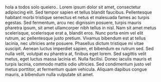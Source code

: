 hola a todos solo queiero.. Lorem ipsum dolor sit amet, consectetur adipiscing elit. Sed tempor sapien et tellus blandit faucibus. Pellentesque habitant morbi tristique senectus et netus et malesuada fames ac turpis egestas. Sed fermentum, arcu nec dignissim posuere, turpis mauris pharetra ipsum, sit amet ullamcorper nibh tellus in nisl. Nam sit amet metus scelerisque, scelerisque erat a, blandit eros. Nunc porta enim vel elit rutrum, ac pellentesque justo pretium. Vivamus bibendum est at tellus lacinia, nec ultricies ante posuere. Phasellus dictum tristique mi vitae suscipit. Aenean luctus imperdiet sapien, et bibendum ex rutrum sed. Sed nulla velit, volutpat eu pharetra at, finibus eget lorem. Sed sagittis velit metus, eget luctus massa lacinia et. Nulla facilisi. Donec iaculis mauris et turpis lacinia, commodo mattis odio ultricies. Sed condimentum justo vel metus porttitor, at fermentum quam vehicula. Aliquam dapibus congue mauris, a bibendum nulla vulputate sit amet.
